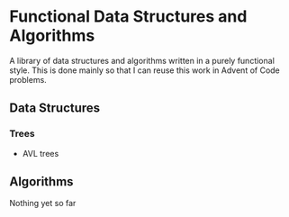 # Functional Data Structures and Algorithms

A library of data structures and algorithms written in a purely functional
style. This is done mainly so that I can reuse this work in Advent of Code
problems.

## Data Structures

### Trees

- AVL trees

## Algorithms

Nothing yet so far

